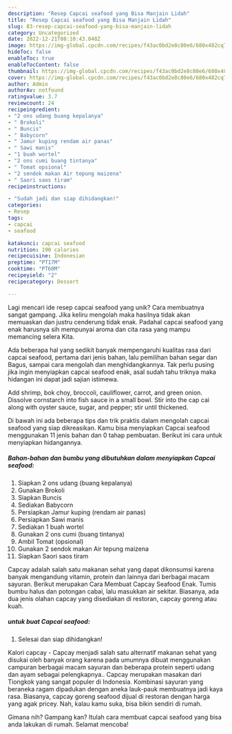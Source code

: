 ```yaml
---
description: "Resep Capcai seafood yang Bisa Manjain Lidah"
title: "Resep Capcai seafood yang Bisa Manjain Lidah"
slug: 83-resep-capcai-seafood-yang-bisa-manjain-lidah
category: Uncategorized
date: 2022-12-21T08:10:43.048Z
image: https://img-global.cpcdn.com/recipes/f43ac0bd2e8c80e6/680x482cq70/capcai-seafood-foto-resep-utama.jpg
hideToc: false
enableToc: true
enableTocContent: false
thumbnail: https://img-global.cpcdn.com/recipes/f43ac0bd2e8c80e6/680x482cq70/capcai-seafood-foto-resep-utama.jpg
cover: https://img-global.cpcdn.com/recipes/f43ac0bd2e8c80e6/680x482cq70/capcai-seafood-foto-resep-utama.jpg
author: Admin
authorAv: notfound
ratingvalue: 3.7
reviewcount: 24
recipeingredient:
- "2 ons udang buang kepalanya"
- " Brokoli"
- " Buncis"
- " Babycorn"
- " Jamur kuping rendam air panas"
- " Sawi manis"
- "1 buah wortel"
- "2 ons cumi buang tintanya"
- " Tomat opsional"
- "2 sendok makan Air tepung maizena"
- " Saori saos tiram"
recipeinstructions:

- "Sudah jadi dan siap dihidangkan!"
categories:
- Resep
tags:
- capcai
- seafood

katakunci: capcai seafood 
nutrition: 190 calories
recipecuisine: Indonesian
preptime: "PT17M"
cooktime: "PT60M"
recipeyield: "2"
recipecategory: Dessert

---
```





Lagi mencari ide resep capcai seafood yang unik? Cara membuatnya sangat gampang. Jika keliru mengolah maka hasilnya tidak akan memuaskan dan justru cenderung tidak enak. Padahal capcai seafood yang enak harusnya sih mempunyai aroma dan cita rasa yang mampu memancing selera Kita.





Ada beberapa hal yang sedikit banyak mempengaruhi kualitas rasa dari capcai seafood, pertama dari jenis bahan, lalu pemilihan bahan segar dan Bagus, sampai cara mengolah dan menghidangkannya. Tak perlu pusing jika ingin menyiapkan capcai seafood enak,      asal sudah tahu triknya maka hidangan ini dapat jadi sajian istimewa.














Add shrimp, bok choy, broccoli, cauliflower, carrot, and green onion. Dissolve cornstarch into fish sauce in a small bowl. Stir into the cap cai along with oyster sauce, sugar, and pepper; stir until thickened.






Di bawah ini ada beberapa tips dan trik praktis dalam mengolah capcai seafood yang siap dikreasikan. Kamu bisa menyiapkan Capcai seafood menggunakan 11 jenis bahan dan 0 tahap pembuatan. Berikut ini cara untuk menyiapkan hidangannya.

<!--inarticleads1-->

##### Bahan-bahan dan bumbu yang dibutuhkan dalam menyiapkan Capcai seafood:

1. Siapkan 2 ons udang (buang kepalanya)
1. Gunakan  Brokoli
1. Siapkan  Buncis
1. Sediakan  Babycorn
1. Persiapkan  Jamur kuping (rendam air panas)
1. Persiapkan  Sawi manis
1. Sediakan 1 buah wortel
1. Gunakan 2 ons cumi (buang tintanya)
1. Ambil  Tomat (opsional)
1. Gunakan 2 sendok makan Air tepung maizena
1. Siapkan  Saori saos tiram


Capcay adalah salah satu makanan sehat yang dapat dikonsumsi karena banyak mengandung vitamin, protein dan lainnya dari berbagai macam sayuran. Berikut merupakan Cara Membuat Capcay Seafood Enak. Tumis bumbu halus dan potongan cabai, lalu masukkan air sekitar. Biasanya, ada dua jenis olahan capcay yang disediakan di restoran, capcay goreng atau kuah. 

<!--inarticleads2-->

#####  untuk buat Capcai seafood:


1. Selesai dan siap dihidangkan!

Kalori capcay - Capcay menjadi salah satu alternatif makanan sehat yang disukai oleh banyak orang karena pada umumnya dibuat menggunakan campuran berbagai macam sayuran dan beberapa protein seperti udang dan ayam sebagai pelengkapnya.. Capcay merupakan masakan dari Tiongkok yang sangat populer di Indonesia. Kombinasi sayuran yang beraneka ragam dipadukan dengan aneka lauk-pauk membuatnya jadi kaya rasa. Biasanya, capcay goreng seafood dijual di restoran dengan harga yang agak pricey. Nah, kalau kamu suka, bisa bikin sendiri di rumah. 

Gimana nih? Gampang kan? Itulah cara membuat capcai seafood yang bisa anda lakukan di rumah. Selamat mencoba!
